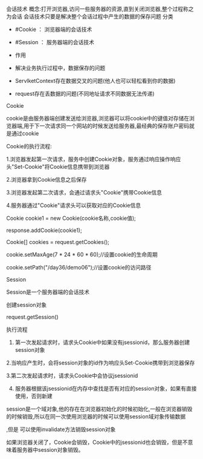 会话技术
概念:打开浏览器,访问一些服务器的资源,直到关闭浏览器,整个过程称之为会话
会话技术只要是解决整个会话过程中产生的数据的保存问题
分类
* #Cookie ： 浏览器端的会话技术
* #Session ： 服务器端的会话技术
* 作用

* 解决业务执行过程中，数据保存的问题

* ServlketContext存在数据交叉的问题(他人也可以轻松看到你的数据)

* request存在丢数据的问题(不同地址请求不同数据无法传递)

  

  

Cookie

cookie是由服务器端创建发送给浏览器,浏览器可以将cookie中的键值对存储在浏览器端,用于下一次请求同一个网站的时候发送给服务器,最经典的保存账户密码就是通过cookie

  

Cookie的执行流程:

1.浏览器发起第一次请求，服务中创建Cookie对象，服务通过响应操作响应头"Set-Cookie"将Cookie信息携带到浏览器

2.浏览器拿到Cookie信息之后保存

3.浏览器发起第二次请求，会通过请求头"Cookie"携带Cookie信息

4.服务器通过"Cookie"请求头可以获取对应的Cookie信息

Cookie cookie1 = new Cookie(cookie名称,cookie值);

response.addCookie(cookie1);

Cookie[] cookies = request.getCookies();

cookie.setMaxAge(7 * 24 * 60 * 60);//设置cookie的生命周期

cookie.setPath("/day36/demo06");//设置cookie的访问路径

  

  

Session

Session是一个服务器端的会话技术

创建session对象

request.getSession()

  

执行流程

1. 第一次发起请求时，请求头Cookie中如果没有jsessionid，那么服务器创建session对象

2.当响应产生时，会将session对象的id作为响应头Set-Cookie携带到浏览器保存

3.第二次发起请求时，请求头Cookie中会协议jsessionid

4. 服务器根据该jsessionid在内存中查找是否有对应的session对象，如果有直接使用，否则新建

  

session是一个域对象,他的存在在浏览器初始化的时候初始化,一般在浏览器销毁的时候销毁,所以在同一次使用浏览器的时候可以使用session域对象传输数据

,但是 可以使用invalidate方法销毁session对象

如果浏览器关闭了，Cookie会销毁，Cookie中的jsessionid也会销毁，但是不意味着服务器中session对象销毁。